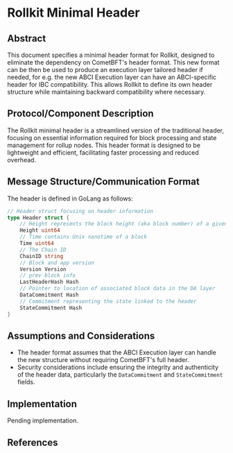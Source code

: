 # Rollkit Minimal Header

## Abstract

This document specifies a minimal header format for Rollkit, designed to eliminate the dependency on CometBFT's header format. This new format can be then be used to produce an execution layer tailored header if needed, for e.g. the new ABCI Execution layer can have an ABCI-specific header for IBC compatibility. This allows Rollkit to define its own header structure while maintaining backward compatibility where necessary.

## Protocol/Component Description

The Rollkit minimal header is a streamlined version of the traditional header, focusing on essential information required for block processing and state management for rollup nodes. This header format is designed to be lightweight and efficient, facilitating faster processing and reduced overhead.

## Message Structure/Communication Format

The header is defined in GoLang as follows:

```go
// Header struct focusing on header information
type Header struct {
	// Height represents the block height (aka block number) of a given header
	Height uint64
	// Time contains Unix nanotime of a block
	Time uint64
	// The Chain ID
	ChainID string
	// Block and app version
	Version Version
	// prev block info
	LastHeaderHash Hash
	// Pointer to location of associated block data in the DA layer
	DataCommitment Hash
	// Commitment representing the state linked to the header
	StateCommitment Hash
}
```

## Assumptions and Considerations

- The header format assumes that the ABCI Execution layer can handle the new structure without requiring CometBFT's full header.
- Security considerations include ensuring the integrity and authenticity of the header data, particularly the `DataCommitment` and `StateCommitment` fields.

## Implementation

Pending implementation.

## References
